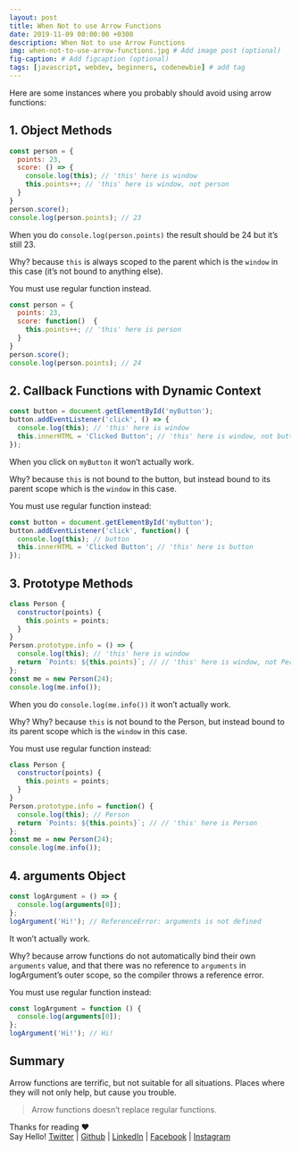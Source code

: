 ```yaml
---
layout: post
title: When Not to use Arrow Functions
date: 2019-11-09 00:00:00 +0300
description: When Not to use Arrow Functions
img: when-not-to-use-arrow-functions.jpg # Add image post (optional)
fig-caption: # Add figcaption (optional)
tags: [javascript, webdev, beginners, codenewbie] # add tag
---
```


<!-- ![When Not to use Arrow Functions]({{site.baseurl}}/assets/img/when-not-to-use-arrow-functions.jpg) -->

Here are some instances where you probably should avoid using arrow functions:

## 1. Object Methods

```javascript
const person = {
  points: 23,
  score: () => {
    console.log(this); // 'this' here is window
    this.points++; // 'this' here is window, not person
  }
}
person.score();
console.log(person.points); // 23
```

When you do `console.log(person.points)` the result should be 24 but it’s still 23.

Why? because `this` is always scoped to the parent which is the `window` in this case (it’s not bound to anything else).

You must use regular function instead.

```javascript
const person = {
  points: 23,
  score: function()  {
    this.points++; // 'this' here is person
  }
}
person.score();
console.log(person.points); // 24
```

## 2. Callback Functions with Dynamic Context

```javascript
const button = document.getElementById('myButton');
button.addEventListener('click', () => {
  console.log(this); // 'this' here is window
  this.innerHTML = 'Clicked Button'; // 'this' here is window, not button
});
```

When you click on `myButton` it won’t actually work.

Why? because `this` is not bound to the button, but instead bound to its parent scope which is the `window` in this case.

You must use regular function instead:

```javascript
const button = document.getElementById('myButton');
button.addEventListener('click', function() {
  console.log(this); // button
  this.innerHTML = 'Clicked Button'; // 'this' here is button
});
```

## 3. Prototype Methods

```javascript
class Person {
  constructor(points) {
    this.points = points;
  }
}
Person.prototype.info = () => {
  console.log(this); // 'this' here is window
  return `Points: ${this.points}`; // // 'this' here is window, not Person
};
const me = new Person(24);
console.log(me.info());
```

When you do `console.log(me.info())` it won’t actually work.

Why? Why? because `this` is not bound to the Person, but instead bound to its parent scope which is the `window` in this case.

You must use regular function instead:

```javascript
class Person {
  constructor(points) {
    this.points = points;
  }
}
Person.prototype.info = function() {
  console.log(this); // Person
  return `Points: ${this.points}`; // // 'this' here is Person
};
const me = new Person(24);
console.log(me.info());
```

## 4. arguments Object

```javascript
const logArgument = () => {
  console.log(arguments[0]);
};
logArgument('Hi!'); // ReferenceError: arguments is not defined
```

It won’t actually work.

Why? because arrow functions do not automatically bind their own `arguments` value, and that there was no reference to `arguments` in logArgument’s outer scope, so the compiler throws a reference error.

You must use regular function instead:

```javascript
const logArgument = function () {
  console.log(arguments[0]);
};
logArgument('Hi!'); // Hi!
```

## Summary

Arrow functions are terrific, but not suitable for all situations. Places where they will not only help, but cause you trouble.

> Arrow functions doesn’t replace regular functions.

Thanks for reading ❤ <br/>
Say Hello! <a href="https://twitter.com/bunlongvan">Twitter</a> | <a href="https://github.com/bunlong">Github</a> | <a href="https://www.linkedin.com/in/bunlongvan">LinkedIn</a> | <a href="https://www.facebook.com/codervlog">Facebook</a> | <a href="https://www.instagram.com/codervlog">Instagram</a>
